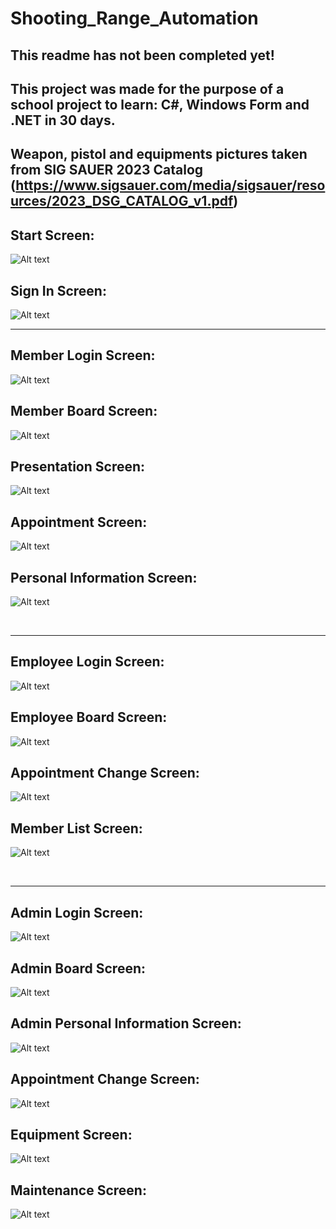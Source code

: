 # Shooting_Range_Automation
This readme has not been completed yet!
---------------------------------------------------------------------------------------------------------
This project was made for the purpose of a school project to learn: C#, Windows Form and .NET in 30 days.
---------------------------------------------------------------------------------------------------------
Weapon, pistol and equipments pictures taken from SIG SAUER 2023 Catalog
(https://www.sigsauer.com/media/sigsauer/resources/2023_DSG_CATALOG_v1.pdf)
---------------------------------------------------------------------------------------------------------
## Start Screen:

![ Alt text](screenshoots/start.png)  [](screenshoots/start.png)

## Sign In Screen:

![ Alt text](screenshoots/signin.png)  [](screenshoots/signin.png)
<br />
</a>

---------------------------------------------------------------------------------------------------------

## Member Login Screen:

![ Alt text](screenshoots/login.png)  [](screenshoots/login.png)

## Member Board Screen:

![ Alt text](screenshoots/member_board.png)  [](screenshoots/member_board.png)

## Presentation Screen:

![ Alt text](screenshoots/presentation.png)  [](screenshoots/presentation.png)

## Appointment Screen:

![ Alt text](screenshoots/appointment.png)  [](screenshoots/appointment.png)

## Personal Information Screen:

![ Alt text](screenshoots/personal_information.png)  [](screenshoots/personal_information.png)

<br />
</a>

---------------------------------------------------------------------------------------------------------

## Employee Login Screen:

![ Alt text](screenshoots/login.png)  [](screenshoots/login.png)

## Employee Board Screen:

![ Alt text](screenshoots/employee_board.png)  [](screenshoots/employee_board.png)

## Appointment Change Screen:

![ Alt text](screenshoots/appointment_ccchange_list.png)  [](screenshoots/appointment_ccchange_list.png)

## Member List Screen:

![ Alt text](screenshoots/member_list.png)  [](screenshoots/member_list.png)

<br />
</a>

---------------------------------------------------------------------------------------------------------

## Admin Login Screen:

![ Alt text](screenshoots/login.png)  [](screenshoots/login.png)

## Admin Board Screen:

![ Alt text](screenshoots/admin_board.png)  [](screenshoots/admin_board.png)

## Admin Personal Information Screen:

![ Alt text](screenshoots/admin_personal_information.png)  [](screenshoots/admin_personal_information.png)

## Appointment Change Screen:

![ Alt text](screenshoots/appointment_ccchange_list.png)  [](screenshoots/appointment_ccchange_list.png)

## Equipment Screen:

![ Alt text](screenshoots/equipment_list.png)  [](screenshoots/equipment_list.png)

## Maintenance Screen:

![ Alt text](screenshoots/maintenance_list.png)  [](screenshoots/maintenance_list.png)

